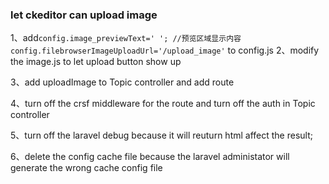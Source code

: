 ### let ckeditor can upload image

1、add`config.image_previewText=' '; //预览区域显示内容
	config.filebrowserImageUploadUrl='/upload_image'` to config.js
2、modify the image.js to let upload button show up

3、add uploadImage to Topic controller and add route

4、turn off the crsf middleware for the route and turn off the auth in Topic controller

5、turn off the laravel debug because it will reuturn html affect the result; 

6、delete the config cache file because the laravel administator will generate the wrong cache config file

